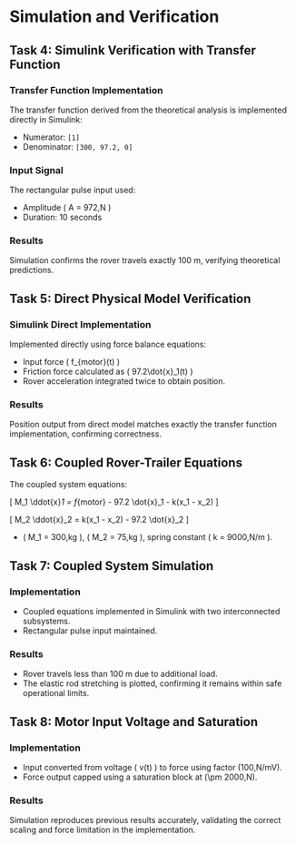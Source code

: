 # Simulation and Verification

## Task 4: Simulink Verification with Transfer Function

### Transfer Function Implementation
The transfer function derived from the theoretical analysis is implemented directly in Simulink:

- Numerator: `[1]`
- Denominator: `[300, 97.2, 0]`

### Input Signal
The rectangular pulse input used:
- Amplitude \( A = 972\,N \)
- Duration: 10 seconds

### Results
Simulation confirms the rover travels exactly 100 m, verifying theoretical predictions.

## Task 5: Direct Physical Model Verification

### Simulink Direct Implementation
Implemented directly using force balance equations:
- Input force \( f_{motor}(t) \)
- Friction force calculated as \( 97.2\dot{x}_1(t) \)
- Rover acceleration integrated twice to obtain position.

### Results
Position output from direct model matches exactly the transfer function implementation, confirming correctness.

## Task 6: Coupled Rover-Trailer Equations
The coupled system equations:

\[
M_1 \ddot{x}_1 = f_{motor} - 97.2 \dot{x}_1 - k(x_1 - x_2)
\]

\[
M_2 \ddot{x}_2 = k(x_1 - x_2) - 97.2 \dot{x}_2
\]

- \( M_1 = 300\,kg \), \( M_2 = 75\,kg \), spring constant \( k = 9000\,N/m \).

## Task 7: Coupled System Simulation

### Implementation
- Coupled equations implemented in Simulink with two interconnected subsystems.
- Rectangular pulse input maintained.

### Results
- Rover travels less than 100 m due to additional load.
- The elastic rod stretching is plotted, confirming it remains within safe operational limits.

## Task 8: Motor Input Voltage and Saturation

### Implementation
- Input converted from voltage \( v(t) \) to force using factor \(100\,N/mV\).
- Force output capped using a saturation block at \(\pm 2000\,N\).

### Results
Simulation reproduces previous results accurately, validating the correct scaling and force limitation in the implementation.

